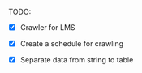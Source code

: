 TODO: 

- [x] Crawler for LMS

- [x] Create a schedule for crawling

- [x] Separate data from string to table
